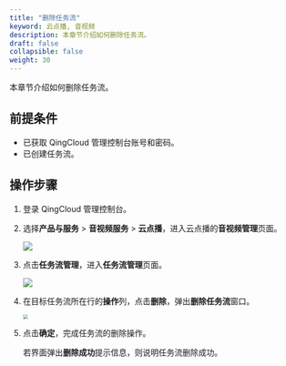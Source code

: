 ```yaml
---
title: "删除任务流"
keyword: 云点播, 音视频
description: 本章节介绍如何删除任务流。
draft: false
collapsible: false
weight: 30
---
```


本章节介绍如何删除任务流。

## 前提条件

- 已获取 QingCloud 管理控制台账号和密码。
- 已创建任务流。

## 操作步骤

1. 登录 QingCloud 管理控制台。

2. 选择**产品与服务** > **音视频服务** > **云点播**，进入云点播的**音视频管理**页面。

   ![](/audio_and_video/vod/_images/um_video_list.png)

3. 点击**任务流管理**，进入**任务流管理**页面。

   ![](/audio_and_video/vod/_images/um_task_list.png)
   
4. 在目标任务流所在行的**操作**列，点击**删除**，弹出**删除任务流**窗口。

   <img src="/audio_and_video/vod/_images/um_task_del.png" style="zoom:50%;" />

6. 点击**确定**，完成任务流的删除操作。

   若界面弹出**删除成功**提示信息，则说明任务流删除成功。




